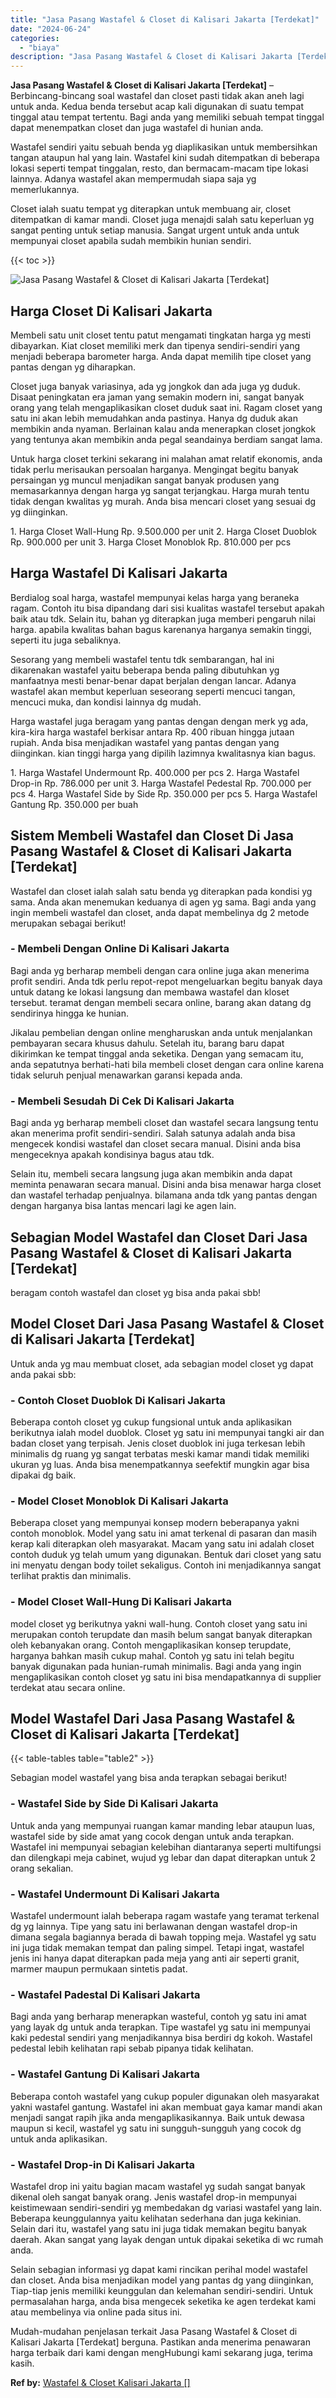 ```yaml
---
title: "Jasa Pasang Wastafel & Closet di Kalisari Jakarta [Terdekat]"
date: "2024-06-24"
categories: 
  - "biaya"
description: "Jasa Pasang Wastafel & Closet di Kalisari Jakarta [Terdekat]. Mudah-mudahan penjelasan terkait Jasa Pasang Wastafel & Closet di Kalisari Jakarta [Terdekat]..."
---
```


**Jasa Pasang Wastafel & Closet di Kalisari Jakarta \[Terdekat\]** – Berbincang-bincang soal wastafel dan closet pasti tidak akan aneh lagi untuk anda. Kedua benda tersebut acap kali digunakan di suatu tempat tinggal atau tempat tertentu. Bagi anda yang memiliki sebuah tempat tinggal dapat menempatkan closet dan juga wastafel di hunian anda.

Wastafel sendiri yaitu sebuah benda yg diaplikasikan untuk membersihkan tangan ataupun hal yang lain. Wastafel kini sudah ditempatkan di beberapa lokasi seperti tempat tinggalan, resto, dan bermacam-macam tipe lokasi lainnya. Adanya wastafel akan mempermudah siapa saja yg memerlukannya.

Closet ialah suatu tempat yg diterapkan untuk membuang air, closet ditempatkan di kamar mandi. Closet juga menajdi salah satu keperluan yg sangat penting untuk setiap manusia. Sangat urgent untuk anda untuk mempunyai closet apabila sudah membikin hunian sendiri.

{{< toc >}}

![Jasa Pasang Wastafel & Closet di Kalisari Jakarta [Terdekat]](/images/wastafel-closet-murah62.png)

## Harga Closet Di Kalisari Jakarta

Membeli satu unit closet tentu patut mengamati tingkatan harga yg mesti dibayarkan. Kiat closet memiliki merk dan tipenya sendiri-sendiri yang menjadi beberapa barometer harga. Anda dapat memilih tipe closet yang pantas dengan yg diharapkan.

Closet juga banyak variasinya, ada yg jongkok dan ada juga yg duduk. Disaat peningkatan era jaman yang semakin modern ini, sangat banyak orang yang telah mengaplikasikan closet duduk saat ini. Ragam closet yang satu ini akan lebih memudahkan anda pastinya. Hanya dg duduk akan membikin anda nyaman. Berlainan kalau anda menerapkan closet jongkok yang tentunya akan membikin anda pegal seandainya berdiam sangat lama.

Untuk harga closet terkini sekarang ini malahan amat relatif ekonomis, anda tidak perlu merisaukan persoalan harganya. Mengingat begitu banyak persaingan yg muncul menjadikan sangat banyak produsen yang memasarkannya dengan harga yg sangat terjangkau. Harga murah tentu tidak dengan kwalitas yg murah. Anda bisa mencari closet yang sesuai dg yg diinginkan.

1\. Harga Closet Wall-Hung Rp. 9.500.000 per unit 2. Harga Closet Duoblok Rp. 900.000 per unit 3. Harga Closet Monoblok Rp. 810.000 per pcs

## Harga Wastafel Di Kalisari Jakarta

Berdialog soal harga, wastafel mempunyai kelas harga yang beraneka ragam. Contoh itu bisa dipandang dari sisi kualitas wastafel tersebut apakah baik atau tdk. Selain itu, bahan yg diterapkan juga memberi pengaruh nilai harga. apabila kwalitas bahan bagus karenanya harganya semakin tinggi, seperti itu juga sebaliknya.

Sesorang yang membeli wastafel tentu tdk sembarangan, hal ini dikarenakan wastafel yaitu beberapa benda paling dibutuhkan yg manfaatnya mesti benar-benar dapat berjalan dengan lancar. Adanya wastafel akan membut keperluan seseorang seperti mencuci tangan, mencuci muka, dan kondisi lainnya dg mudah.

Harga wastafel juga beragam yang pantas dengan dengan merk yg ada, kira-kira harga wastafel berkisar antara Rp. 400 ribuan hingga jutaan rupiah. Anda bisa menjadikan wastafel yang pantas dengan yang diinginkan. kian tinggi harga yang dipilih lazimnya kwalitasnya kian bagus.

1\. Harga Wastafel Undermount Rp. 400.000 per pcs 2. Harga Wastafel Drop-in Rp. 786.000 per unit 3. Harga Wastafel Pedestal Rp. 700.000 per pcs 4. Harga Wastafel Side by Side Rp. 350.000 per pcs 5. Harga Wastafel Gantung Rp. 350.000 per buah

## Sistem Membeli Wastafel dan Closet Di Jasa Pasang Wastafel & Closet di Kalisari Jakarta \[Terdekat\]

Wastafel dan closet ialah salah satu benda yg diterapkan pada kondisi yg sama. Anda akan menemukan keduanya di agen yg sama. Bagi anda yang ingin membeli wastafel dan closet, anda dapat membelinya dg 2 metode merupakan sebagai berikut!

### \- Membeli Dengan Online Di Kalisari Jakarta

Bagi anda yg berharap membeli dengan cara online juga akan menerima profit sendiri. Anda tdk perlu repot-repot mengeluarkan begitu banyak daya untuk datang ke lokasi langsung dan membawa wastafel dan kloset tersebut. teramat dengan membeli secara online, barang akan datang dg sendirinya hingga ke hunian.

Jikalau pembelian dengan online mengharuskan anda untuk menjalankan pembayaran secara khusus dahulu. Setelah itu, barang baru dapat dikirimkan ke tempat tinggal anda seketika. Dengan yang semacam itu, anda sepatutnya berhati-hati bila membeli closet dengan cara online karena tidak seluruh penjual menawarkan garansi kepada anda.

### \- Membeli Sesudah Di Cek Di Kalisari Jakarta

Bagi anda yg berharap membeli closet dan wastafel secara langsung tentu akan menerima profit sendiri-sendiri. Salah satunya adalah anda bisa mengecek kondisi wastafel dan closet secara manual. Disini anda bisa mengeceknya apakah kondisinya bagus atau tdk.

Selain itu, membeli secara langsung juga akan membikin anda dapat meminta penawaran secara manual. Disini anda bisa menawar harga closet dan wastafel terhadap penjualnya. bilamana anda tdk yang pantas dengan dengan harganya bisa lantas mencari lagi ke agen lain.

## Sebagian Model Wastafel dan Closet Dari Jasa Pasang Wastafel & Closet di Kalisari Jakarta \[Terdekat\]

beragam contoh wastafel dan closet yg bisa anda pakai sbb!

## Model Closet Dari Jasa Pasang Wastafel & Closet di Kalisari Jakarta \[Terdekat\]

Untuk anda yg mau membuat closet, ada sebagian model closet yg dapat anda pakai sbb:

### \- Contoh Closet Duoblok Di Kalisari Jakarta

Beberapa contoh closet yg cukup fungsional untuk anda aplikasikan berikutnya ialah model duoblok. Closet yg satu ini mempunyai tangki air dan badan closet yang terpisah. Jenis closet duoblok ini juga terkesan lebih minimalis dg ruang yg sangat terbatas meski kamar mandi tidak memiliki ukuran yg luas. Anda bisa menempatkannya seefektif mungkin agar bisa dipakai dg baik.

### \- Model Closet Monoblok Di Kalisari Jakarta

Beberapa closet yang mempunyai konsep modern beberapanya yakni contoh monoblok. Model yang satu ini amat terkenal di pasaran dan masih kerap kali diterapkan oleh masyarakat. Macam yang satu ini adalah closet contoh duduk yg telah umum yang digunakan. Bentuk dari closet yang satu ini menyatu dengan body toilet sekaligus. Contoh ini menjadikannya sangat terlihat praktis dan minimalis.

### \- Model Closet Wall-Hung Di Kalisari Jakarta

model closet yg berikutnya yakni wall-hung. Contoh closet yang satu ini merupakan contoh terupdate dan masih belum sangat banyak diterapkan oleh kebanyakan orang. Contoh mengaplikasikan konsep terupdate, harganya bahkan masih cukup mahal. Contoh yg satu ini telah begitu banyak digunakan pada hunian-rumah minimalis. Bagi anda yang ingin mengaplikasikan contoh closet yg satu ini bisa mendapatkannya di supplier terdekat atau secara online.

## Model Wastafel Dari Jasa Pasang Wastafel & Closet di Kalisari Jakarta \[Terdekat\]

{{< table-tables table="table2" >}}

Sebagian model wastafel yang bisa anda terapkan sebagai berikut!

### \- Wastafel Side by Side Di Kalisari Jakarta

Untuk anda yang mempunyai ruangan kamar manding lebar ataupun luas, wastafel side by side amat yang cocok dengan untuk anda terapkan. Wastafel ini mempunyai sebagian kelebihan diantaranya seperti multifungsi dan dilengkapi meja cabinet, wujud yg lebar dan dapat diterapkan untuk 2 orang sekalian.

### \- Wastafel Undermount Di Kalisari Jakarta

Wastafel undermount ialah beberapa ragam wastafe yang teramat terkenal dg yg lainnya. Tipe yang satu ini berlawanan dengan wastafel drop-in dimana segala bagiannya berada di bawah topping meja. Wastafel yg satu ini juga tidak memakan tempat dan paling simpel. Tetapi ingat, wastafel jenis ini hanya dapat diterapkan pada meja yang anti air seperti granit, marmer maupun permukaan sintetis padat.

### \- Wastafel Padestal Di Kalisari Jakarta

Bagi anda yang berharap menerapkan wasteful, contoh yg satu ini amat yang layak dg untuk anda terapkan. Tipe wastafel yg satu ini mempunyai kaki pedestal sendiri yang menjadikannya bisa berdiri dg kokoh. Wastafel pedestal lebih kelihatan rapi sebab pipanya tidak kelihatan.

### \- Wastafel Gantung Di Kalisari Jakarta

Beberapa contoh wastafel yang cukup populer digunakan oleh masyarakat yakni wastafel gantung. Wastafel ini akan membuat gaya kamar mandi akan menjadi sangat rapih jika anda mengaplikasikannya. Baik untuk dewasa maupun si kecil, wastafel yg satu ini sungguh-sungguh yang cocok dg untuk anda aplikasikan.

### \- Wastafel Drop-in Di Kalisari Jakarta

Wastafel drop ini yaitu bagian macam wastafel yg sudah sangat banyak dikenal oleh sangat banyak orang. Jenis wastafel drop-in mempunyai keistimewaan sendiri-sendiri yg membedakan dg variasi wastafel yang lain. Beberapa keunggulannya yaitu kelihatan sederhana dan juga kekinian. Selain dari itu, wastafel yang satu ini juga tidak memakan begitu banyak daerah. Akan sangat yang layak dengan untuk dipakai seketika di wc rumah anda.

Selain sebagian informasi yg dapat kami rincikan perihal model wastafel dan closet. Anda bisa menjadikan model yang pantas dg yang diinginkan, Tiap-tiap jenis memiliki keunggulan dan kelemahan sendiri-sendiri. Untuk permasalahan harga, anda bisa mengecek seketika ke agen terdekat kami atau membelinya via online pada situs ini.

Mudah-mudahan penjelasan terkait Jasa Pasang Wastafel & Closet di Kalisari Jakarta \[Terdekat\] berguna. Pastikan anda menerima penawaran harga terbaik dari kami dengan mengHubungi kami sekarang juga, terima kasih.

**Ref by:** [Wastafel & Closet Kalisari Jakarta []](https://id.wikipedia.org/wiki/Wastafel)
